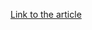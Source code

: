 [Link to the article](https://www.welivesecurity.com/en/videos/month-security-tony-anscombe-august-2025/)
